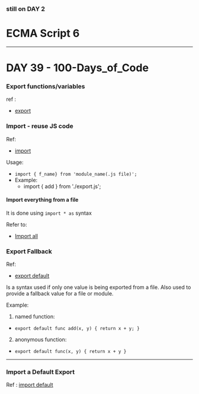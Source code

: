 ### still on DAY 2

# ECMA Script 6
--- 

# DAY 39 - 100-Days_of_Code

### Export functions/variables
ref :
- [export](https://www.freecodecamp.org/learn/javascript-algorithms-and-data-structures/es6/use-export-to-share-a-code-block)

### Import - reuse JS code
Ref:
- [import](https://www.freecodecamp.org/learn/javascript-algorithms-and-data-structures/es6/reuse-javascript-code-using-import)

Usage:
- `import { f_name} from 'module_name(.js file)';`
- Example:
    * import { add } from './export.js';

#### Import everything from a file
It is done using `import * as` syntax

Refer to:
- [Import all](https://www.freecodecamp.org/learn/javascript-algorithms-and-data-structures/es6/use--to-import-everything-from-a-file)

### Export Fallback
Ref:
- [export default](https://www.freecodecamp.org/learn/javascript-algorithms-and-data-structures/es6/create-an-export-fallback-with-export-default)

Is a syntax used if only one value is being exported from a file.
Also used to provide a fallback value for a file or module.

Example:
1. named function:
* `export default func add(x, y) {
    return x + y;
}`

2. anonymous function:
* `export default func(x, y) {
    return x + y
}`
---

### Import a Default Export
Ref : [import default](https://www.freecodecamp.org/learn/javascript-algorithms-and-data-structures/es6/import-a-default-export)


